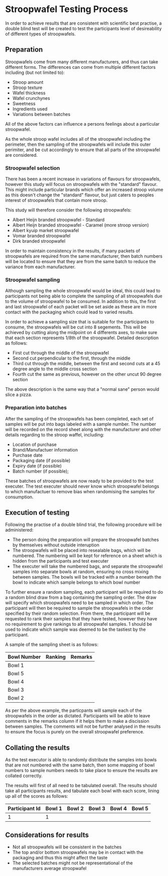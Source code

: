 # Stroopwafel Testing Process

In order to achieve results that are consistent with scientific best practise,
a double blind test will be created to test the participants level of
desireability of different types of stroopwafels.

## Preparation

Stroopwafels come from many different manufacturers, and thus can take
different forms. The differences can come from multiple different factors
including (but not limited to):

- Stroop amount
- Stroop texture
- Wafel thickness
- Wafel crunchynes
- Sweetness
- Ingredients used
- Variations between batches

All of the above factors can influence a persons feelings about a particular
stroopwafel.

As the whole stroop wafel includes all of the stroopwafel including the
perimeter, then the sampling of the stroopwafels will include this outer
perimiter, and be cut accordingly to ensure that all parts of the stroopwafel
are considered.

### Stroopwafel selection

There has been a recent increase in variations of flavours for stroopwafels, 
however this study will focus on stroopwafels with the "standard" flavour. This 
might include particular brands which offer an increased stroop volume as this 
doesn't change the "standard" flavour, but just caters to peoples interest of 
stroopwafels that contain more stroop.

This study will therefore consider the following stroopwafels:

- Albert Heijn branded stroopwafel - Standard
- Albert Heijn branded stroopwafel - Caramel (more stroop version)
- Albert kyuip market stroopwafel
- Vomar branded stroopwafel
- Dirk branded stroopwafel

In order to maintain consistency in the results, if many packets of stroopwafels 
are required from the same manufacturer, then batch numbers will be located to 
ensure that they are from the same batch to reduce the variance from each 
manufacturer.

### Stroopwafel sampling

Although sampling the whole stroopwafel would be ideal, this could lead to 
participants not being able to complete the sampling of all stroopwafels due to 
the volume of stroopwafel to be consumed. In addition to this, the first and 
last stroopwafel of each packet will be set aside as these are in more contact 
with the packaging which could lead to varied results.

In order to achieve a sampling size that is suitable for the participants to 
consume, the stroopwafels will be cut into 8 segements. This will be achieved by
cutting along the midpoint on 4 differents axes, to make sure that each section
represents 1/8th of the stroopwafel. Detailed description as follows:

- First cut through the middle of the stroopwafel
- Second cut perpendicular to the first, through the middle
- Third cut through the middle, between the first and second cuts at a 45
  degree angle to the middle cross section
- Fourth cut the same as previous, however on the other uncut 90 degree section

The above description is the same way that a "normal sane" person would slice
a pizza.

### Preparation into batches

After the sampling of the stroopwafels has been completed, each set of samples 
will be put into bags labeled with a sample number. The number will be recorded 
on the record sheet along with the manufacturer and other details regarding to 
the stroop waffel, including:

- Location of purchase
- Brand/Manufactuer information
- Purchase date
- Packaging date (if possible)
- Expiry date (if possible)
- Batch number (if possible);

These batches of stroopwafels are now ready to be provided to the test executer. 
The test executer should never know which stroopwafel belongs to which 
manufactuer to remove bias when randomising the samples for consumption.

## Execution of testing

Following the practise of a double blind trial, the following procedure will be 
administered:

- The person doing the preparation will prepare the stroopwafel batches by
  themselves without outside interuption
- The stroopwafels will be placed into resealable bags, which will be numbered.
  The numbering will be kept for reference on a sheet which is hidden from the 
  participants and test executer
- The executer will take the numbered bags, and separate the stroopwafel samples 
  into separate bowls at random, ensuring no cross mixing between samples. The
  bowls will be tracked with a number beneath the bowl to indicate which sample
  belongs to which bowl number

To further ensure a random sampling, each participant will be required to do a
random blind draw from a bag containing the sampling order. The draw will
specify which stroopwafels need to be sampled in which order. The participant
will then be required to sample the stroopwafels in the order specified by
their random selection. From there, the participant will be requested to rank
their samples that they have tested, however they have no requirement to give
rankings to all stroopwafel samples. 1 should be used to indicate which
sample was deemed to be the tastiest by the participant.

A sample of the sampling sheet is as follows:

| Bowl Number | Ranking | Remarks |
| ----------- | ------- | ------- |
| Bowl 1      |         |         |
| Bowl 5      |         |         |
| Bowl 4      |         |         |
| Bowl 3      |         |         |
| Bowl 2      |         |         |

As per the above example, the particpants will sample each of the stroopwafels
in the order as dictated. Participants will be able to leave comments in the 
remarks column if it helps them to make a discission between samples. The 
comments will not be further analysed in the results to ensure the focus is 
purely on the overall stroopwafel preference.

## Collating the results

As the test executor is able to randomly distribute the samples into bowls that 
are not numbered with the same batch, then some mapping of bowl numbers to 
sample numbers needs to take place to ensure the results are collated correctly.

The results will first of all need to be tabulated overall. The results should 
take all participants results, and tabulate each bowl with each score, lining up 
all of the scores as follows:

| Participant Id | Bowl 1 | Bowl 2 | Bowl 3 | Bowl 4 | Bowl 5 |
| -------------- | ------ | ------ | ------ | ------ | ------ |
| 1              |      1


## Considerations for results

- Not all stroopwafels will be consistent in the batches
- The top and/or bottom stroopwafels may be in contact with the packaging and 
  thus this might affect the taste
- The selected batches might not be representational of the manufacturers 
  average stroopwafel

